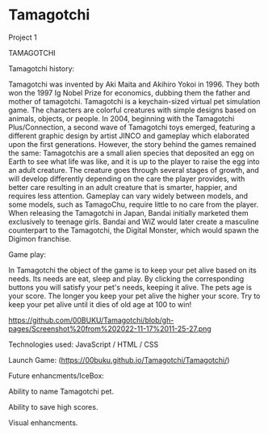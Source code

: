 # Tamagotchi
Project 1

TAMAGOTCHI


Tamagotchi history:

Tamagotchi was invented by Aki Maita and Akihiro Yokoi in 1996. 
They both won the 1997 Ig Nobel Prize for economics, dubbing them the father and mother of tamagotchi.
Tamagotchi is a keychain-sized virtual pet simulation game. 
The characters are colorful creatures with simple designs based on animals, objects, or people. 
In 2004, beginning with the Tamagotchi Plus/Connection, a second wave of Tamagotchi toys emerged, 
featuring a different graphic design by artist JINCO and gameplay which elaborated upon the first generations. 
However, the story behind the games remained the same: 
Tamagotchis are a small alien species that deposited an egg on Earth to see what life was like, and it is up to the player to raise the egg into an adult creature. 
The creature goes through several stages of growth, and will develop differently depending on the care the player provides, 
with better care resulting in an adult creature that is smarter, happier, and requires less attention. 
Gameplay can vary widely between models, and some models, such as TamagoChu, require little to no care from the player.
When releasing the Tamagotchi in Japan, Bandai initially marketed them exclusively to teenage girls. 
Bandai and WiZ would later create a masculine counterpart to the Tamagotchi, the Digital Monster, which would spawn the Digimon franchise.

Game play:

In Tamagotchi the object of the game is to keep your pet alive based on its needs. Its needs are eat, sleep and play.
By clicking the corresponding buttons you will satisfy your pet's needs, keeping it alive.
The pets age is your score. The longer you keep your pet alive the higher your score. Try to keep your pet alive until it dies of old age at 100 to win!

https://github.com/00BUKU/Tamagotchi/blob/gh-pages/Screenshot%20from%202022-11-17%2011-25-27.png

Technologies used: JavaScript / HTML / CSS

Launch Game: (https://00buku.github.io/Tamagotchi/Tamagotchi/)

Future enhancments/IceBox:

Ability to name Tamagotchi pet.

Ability to save high scores.

Visual enhancments.

